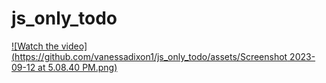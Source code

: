 # js_only_todo

[![Watch the video](https://github.com/vanessadixon1/js_only_todo/assets/Screenshot 2023-09-12 at 5.08.40 PM.png)](https://vimeo.com/863725396/144562f3a3)



